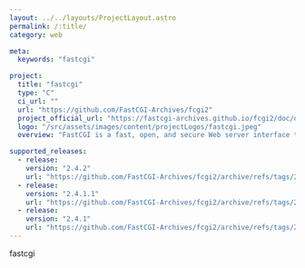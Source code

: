 ```yaml
---
layout: ../../layouts/ProjectLayout.astro
permalink: /:title/
category: web

meta:
  keywords: "fastcgi"

project:
  title: "fastcgi"
  type: "C"
  ci_url: ""
  url: "https://github.com/FastCGI-Archives/fcgi2"
  project_official_url: "https://fastcgi-archives.github.io/fcgi2/doc/overview.html"
  logo: "/src/assets/images/content/projectLogos/fastcgi.jpeg"
  overview: "FastCGI is a fast, open, and secure Web server interface that solves the performance problems inherent in CGI, without introducing the overhead and complexity of proprietary APIs (Application Programming Interfaces)."

supported_releases:
  - release:
    version: "2.4.2"
    url: "https://github.com/FastCGI-Archives/fcgi2/archive/refs/tags/2.4.2.tar.gz"
  - release:
    version: "2.4.1.1"
    url: "https://github.com/FastCGI-Archives/fcgi2/archive/refs/tags/2.4.1.1.tar.gz"
  - release:
    version: "2.4.1"
    url: "https://github.com/FastCGI-Archives/fcgi2/archive/refs/tags/2.4.1.tar.gz"
---
```


<p>fastcgi</p>
